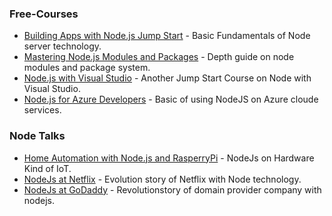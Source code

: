 ### Free-Courses

- [Building Apps with Node.js Jump Start](https://goo.gl/JaJ68Z) - Basic Fundamentals of Node server technology.
- [Mastering Node.js Modules and Packages](https://goo.gl/zrn4Lj) - Depth guide on node modules and package system.
- [Node.js with Visual Studio](https://goo.gl/J7A3XI) - Another Jump Start Course on Node with Visual Studio.
- [Node.js for Azure Developers](https://goo.gl/YGwOh4) - Basic of using NodeJS on Azure cloude services.


### Node Talks

- [Home Automation with Node.js and RasperryPi](https://goo.gl/hMr7bf) - NodeJs on Hardware Kind of IoT.
- [NodeJs at Netflix](https://goo.gl/R91sNp) - Evolution story of Netflix with Node technology.
- [NodeJs at GoDaddy](https://goo.gl/0wsEVJ) - Revolutionstory  of domain provider company with nodejs. 